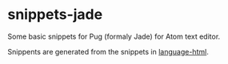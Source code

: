 # snippets-jade

Some basic snippets for Pug (formaly Jade) for Atom text editor.

Snippents are generated from the snippets in [language-html](https://github.com/atom/language-html).
